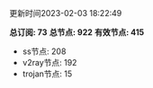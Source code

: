 更新时间2023-02-03 18:22:49

**总订阅: 73**
**总节点: 922**
**有效节点: 415**
- ss节点: 208
- v2ray节点: 192
- trojan节点: 15
